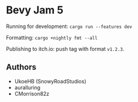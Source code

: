# Bevy Jam 5

Running for development: `cargo run --features dev`

Formatting: `cargo +nightly fmt --all`

Publishing to itch.io: push tag with format `v1.2.3`.


## Authors

- UkoeHB (SnowyRoadStudios)
- auralluring
- CMorrison82z
